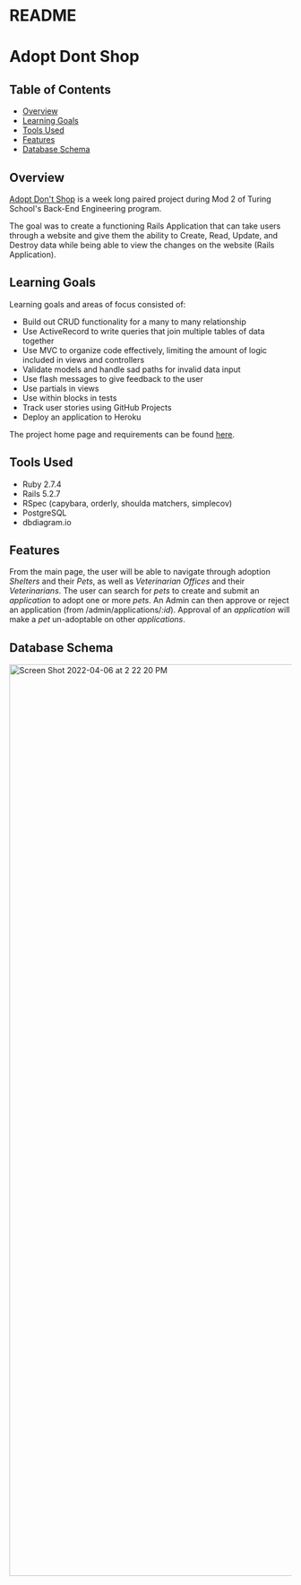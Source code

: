 # README

# Adopt Dont Shop

## Table of Contents

- [Overview](#overview)
- [Learning Goals](#learning-goals)
- [Tools Used](#tools-used)
- [Features](#features)
- [Database Schema](#database-schema)

## Overview

[Adopt Don't Shop](https://enigmatic-coast-35919.herokuapp.com/) is a week long paired project during Mod 2 of Turing School's Back-End Engineering program.

The goal was to create a functioning Rails Application that can take users through a website and give them the ability to Create, Read, Update, and Destroy data while being able to view the changes on the website (Rails Application).

## Learning Goals

Learning goals and areas of focus consisted of:
- Build out CRUD functionality for a many to many relationship
- Use ActiveRecord to write queries that join multiple tables of data together
- Use MVC to organize code effectively, limiting the amount of logic included in views and controllers
- Validate models and handle sad paths for invalid data input
- Use flash messages to give feedback to the user
- Use partials in views
- Use within blocks in tests
- Track user stories using GitHub Projects
- Deploy an application to Heroku

The project home page and requirements can be found [here](https://github.com/turingschool-examples/adopt_dont_shop).

## Tools Used
 - Ruby 2.7.4
 - Rails 5.2.7
 - RSpec (capybara, orderly, shoulda matchers, simplecov)
 - PostgreSQL
 - dbdiagram.io

## Features

From the main page, the user will be able to navigate through adoption *Shelters* and their *Pets*, as well as *Veterinarian Offices* and their *Veterinarians*. The user can search for *pets* to create and submit an *application* to adopt one or more *pets*. An Admin can then approve or reject an application (from /admin/applications/*:id*). Approval of an *application* will make a *pet* un-adoptable on other *applications*.

## Database Schema
<img width="1627" alt="Screen Shot 2022-04-06 at 2 22 20 PM" src="https://user-images.githubusercontent.com/93014155/162067045-947350d1-54ef-4030-a26f-b9f826dada0e.png">
